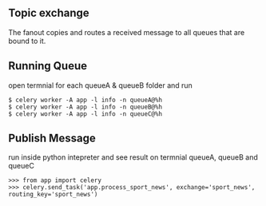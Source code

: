Topic exchange 
-------------------------
The fanout copies and routes a received message to all queues that are bound to it.


Running Queue
-----------------
open termnial for each queueA & queueB folder and run

```
$ celery worker -A app -l info -n queueA@%h
$ celery worker -A app -l info -n queueB@%h
$ celery worker -A app -l info -n queueC@%h
```


Publish Message
---------------
run inside python intepreter and see result on termnial queueA, queueB and queueC
```
>>> from app import celery
>>> celery.send_task('app.process_sport_news', exchange='sport_news', routing_key='sport_news')
```